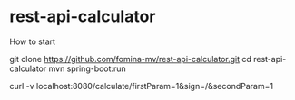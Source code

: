 # rest-api-calculator

How to start

git clone https://github.com/fomina-mv/rest-api-calculator.git
cd rest-api-calculator
mvn spring-boot:run

curl -v localhost:8080/calculate/firstParam=1&sign=/&secondParam=1
